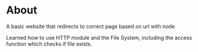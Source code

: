 # About
A basic website that redirects to correct page based on url with node

Learned how to use HTTP module and the File System, including the access function which checks if file exists.
